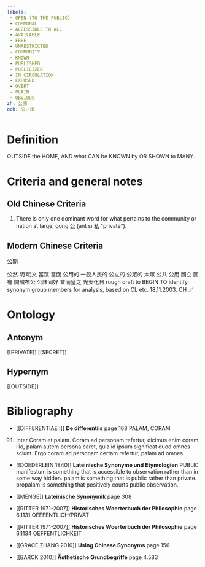 ```yaml
---
labels: 
 - OPEN (TO THE PUBLIC)
 - COMMUNAL
 - ACCESSIBLE TO ALL
 - AVAILABLE
 - FREE
 - UNRESTRICTED
 - COMMUNITY
 - KNOWN
 - PUBLISHED
 - PUBLICIZED
 - IN CIRCULATION
 - EXPOSED
 - OVERT
 - PLAIN
 - OBVIOUS
zh: 公開
och: 公／出
---
```


# Definition
OUTSIDE the HOME, AND what CAN be KNOWN by OR SHOWN to MANY.
# Criteria and general notes
## Old Chinese Criteria
1. There is only one dominant word for what pertains to the community or nation at large, gōng 公 (ant sī 私 "private").
## Modern Chinese Criteria
公開

公然
明
明文
當眾
當面
公用的
一般人民的
公立的
公眾的
大眾
公共
公用
國立
國有
開誠布公
公諸同好
堂而皇之
光天化日
rough draft to BEGIN TO identify synonym group members for analysis, based on CL etc. 18.11.2003. CH ／
# Ontology

## Antonym
[[PRIVATE]]
[[SECRET]]
## Hypernym
[[OUTSIDE]]
# Bibliography
- [[DIFFERENTIAE I]]
**De differentiis** page 168
PALAM, CORAM
91. Inter Coram et palam. Coram ad personam refertur, dicimus enim coram illo, palam autem persona caret, quia id ipsum significat quod omnes sciunt. Ergo coram ad personam certam refertur, palam ad omnes.
- [[DOEDERLEIN 1840]]
**Lateinische Synonyme und Etymologien** 
PUBLIC
manifestum is something that is accessible to observation rather than in some way hidden.
palam is something that is public rather than private.
propalam is something that positively courts public observation.
- [[MENGE]]
**Lateinische Synonymik** page 308

- [[RITTER 1971-2007]]
**Historisches Woerterbuch der Philosophie** page 6.1131
OEFFENTLICH/PRIVAT
- [[RITTER 1971-2007]]
**Historisches Woerterbuch der Philosophie** page 6.1134
OEFFENTLICHKEIT
- [[GRACE ZHANG 2010]]
**Using Chinese Synonyms** page 156

- [[BARCK 2010]]
**Ästhetische Grundbegriffe** page 4.583
